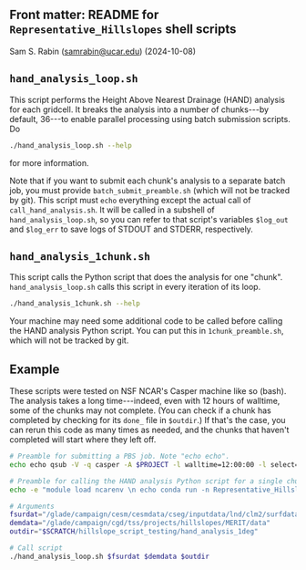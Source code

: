 ## Front matter: README for `Representative_Hillslopes` shell scripts
Sam S. Rabin (samrabin@ucar.edu)
(2024-10-08)

## `hand_analysis_loop.sh`

This script performs the Height Above Nearest Drainage (HAND) analysis for each gridcell. It breaks the analysis into a number of chunks---by default, 36---to enable parallel processing using batch submission scripts. Do
```bash
./hand_analysis_loop.sh --help
```
for more information.

Note that if you want to submit each chunk's analysis to a separate batch job, you must provide `batch_submit_preamble.sh` (which will not be tracked by git). This script must `echo` everything except the actual call of `call_hand_analysis.sh`. It will be called in a subshell of `hand_analysis_loop.sh`, so you can refer to that script's variables `$log_out` and `$log_err` to save logs of STDOUT and STDERR, respectively.

## `hand_analysis_1chunk.sh`

This script calls the Python script that does the analysis for one "chunk". `hand_analysis_loop.sh` calls this script in every iteration of its loop.
```bash
./hand_analysis_1chunk.sh --help
```

Your machine may need some additional code to be called before calling the HAND analysis Python script. You can put this in `1chunk_preamble.sh`, which will not be tracked by git.

## Example
These scripts were tested on NSF NCAR's Casper machine like so (bash). The analysis takes a long time---indeed, even with 12 hours of walltime, some of the chunks may not complete. (You can check if a chunk has completed by checking for its `done_` file in `$outdir`.) If that's the case, you can rerun this code as many times as needed, and the chunks that haven't completed will start where they left off.

```bash
# Preamble for submitting a PBS job. Note "echo echo".
echo echo qsub -V -q casper -A $PROJECT -l walltime=12:00:00 -l select=1:ncpus=1:mem=32GB -o \${log_out} -e \${log_err} -- > batch_submit_preamble.sh

# Preamble for calling the HAND analysis Python script for a single chunk. Note "echo echo".
echo -e "module load ncarenv \n echo conda run -n Representative_Hillslopes" > 1chunk_preamble.sh

# Arguments
fsurdat="/glade/campaign/cesm/cesmdata/cseg/inputdata/lnd/clm2/surfdata_map/surfdata_0.9x1.25_78pfts_CMIP6_simyr2000_c170824.nc"
demdata="/glade/campaign/cgd/tss/projects/hillslopes/MERIT/data"
outdir="$SCRATCH/hillslope_script_testing/hand_analysis_1deg"

# Call script
./hand_analysis_loop.sh $fsurdat $demdata $outdir
```
